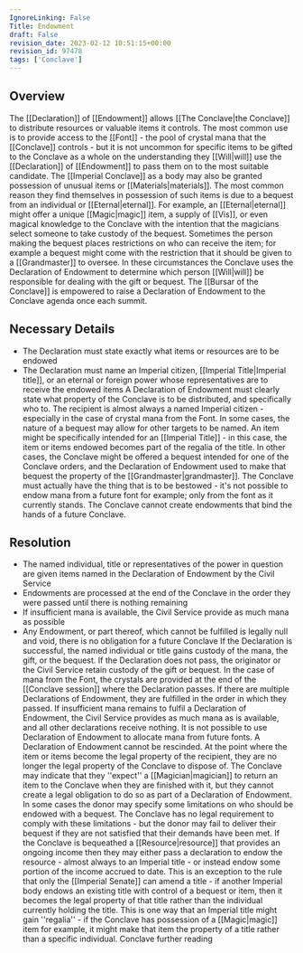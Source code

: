 ```yaml
---
IgnoreLinking: False
Title: Endowment
draft: False
revision_date: 2023-02-12 10:51:15+00:00
revision_id: 97478
tags: ['Conclave']
---
```


## Overview
The [[Declaration]] of [[Endowment]] allows [[The Conclave|the Conclave]] to distribute resources or valuable items it controls. The most common use is to provide access to the [[Font]] - the pool of crystal mana that the [[Conclave]] controls - but it is not uncommon for specific items to be gifted to the Conclave as a whole on the understanding they [[Will|will]] use the [[Declaration]] of [[Endowment]] to pass them on to the most suitable candidate. 
The [[Imperial Conclave]] as a body may also be granted possession of unusual items or [[Materials|materials]]. The most common reason they find themselves in possession of such items is due to a bequest from an individual or [[Eternal|eternal]]. For example, an [[Eternal|eternal]] might offer a unique [[Magic|magic]] item, a supply of [[Vis]], or even magical knowledge to the Conclave with the intention that the magicians select someone to take custody of the bequest. Sometimes the person making the bequest places restrictions on who can receive the item; for example a bequest might come with the restriction that it should be given to a [[Grandmaster]] to oversee.
In these circumstances the Conclave uses the Declaration of Endowment to determine which person [[Will|will]] be responsible for dealing with the gift or bequest.
The [[Bursar of the Conclave]] is empowered to raise a Declaration of Endowment to the Conclave agenda once each summit.
## Necessary Details
* The Declaration must state exactly what items or resources are to be endowed
* The Declaration must name an Imperial citizen, [[Imperial Title|Imperial title]], or an eternal or foreign power whose representatives are to receive the endowed items
A Declaration of Endowment must clearly state what property of the Conclave is to be distributed, and specifically who to. The recipient is almost always a named Imperial citizen - especially in the case of crystal mana from the Font. In some cases, the nature of a bequest may allow for other targets to be named. An item might be specifically intended for an [[Imperial Title]] - in this case, the item or items endowed becomes part of the regalia of the title. In other cases, the Conclave might be offered a bequest intended for one of the Conclave orders, and the Declaration of Endowment used to make that bequest the property of the [[Grandmaster|grandmaster]].
The Conclave must actually have the thing that is to be bestowed - it's not possible to endow mana from a future font for example; only from the font as it currently stands. The Conclave cannot create endowments that bind the hands of a future Conclave.
## Resolution
* The named individual, title or representatives of the power in question are given items named in the Declaration of Endowment by the Civil Service
* Endowments are processed at the end of the Conclave in the order they were passed until there is nothing remaining
* If insufficient mana is available, the Civil Service provide as much mana as possible
* Any Endowment, or part thereof, which cannot be fulfilled is legally null and void, there is no obligation for a future Conclave
If the Declaration is successful, the named individual or title gains custody of the mana, the gift, or the bequest. If the Declaration does not pass, the originator or the Civil Service retain custody of the gift or bequest.
In the case of mana from the Font, the crystals are provided at the end of the [[Conclave session]] where the Declaration passes. If there are multiple Declarations of Endowment, they are fulfilled in the order in which they passed. If insufficient mana remains to fulfil a Declaration of Endowment, the Civil Service provides as much mana as is available, and all other declarations receive nothing. It is not possible to use Declaration of Endowment to allocate mana from future fonts.
A Declaration of Endowment cannot be rescinded. At the point where the item or items become the legal property of the recipient, they are no longer the legal property of the Conclave to dispose of. The Conclave may indicate that they ''expect'' a [[Magician|magician]] to return an item to the Conclave when they are finished with it, but they cannot create a legal obligation to do so as part of a Declaration of Endowment.
In some cases the donor may specify some limitations on who should be endowed with a bequest. The Conclave has no legal requirement to comply with these limitations - but the donor may fail to deliver their bequest if they are not satisfied that their demands have been met.
If the Conclave is bequeathed a [[Resource|resource]] that provides an ongoing income then they may either pass a declaration to endow the resource - almost always to an Imperial title - or instead endow some portion of the income accrued to date. This is an exception to the rule that only the [[Imperial Senate]] can amend a title - if another Imperial body endows an existing title with control of a bequest or item, then it becomes the legal property of that title rather than the individual currently holding the title. This is one way that an Imperial title might gain ''regalia'' - if the Conclave has possession of a [[Magic|magic]] item for example, it might make that item the property of a title rather than a specific individual.
Conclave further reading
